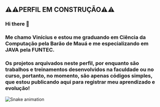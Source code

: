 ##                                                  ⚠️⚠️PERFIL EM CONSTRUÇÃO⚠️⚠️

###                                                         Hi there 👋
###           Me chamo Vinícius e estou me graduando em Ciência da Computação pela Barão de Mauá e me especializando em JAVA pela FUNTEC.
###           Os projetos arquivados neste perfil, por enquanto são trabalhos e treinamentos desenvolvidos na faculdade ou no curso, portanto, no momento, são apenas códigos simples, que estou publicando aqui para registrar meu aprendizado e evolução! 

![Snake animation](https://github.com/seu-usuário-aqui/seu-usuário-aqui/blob/output/github-contribution-grid-snake.svg)

<!--
**donderivini/donderivini** is a ✨ _special_ ✨ repository because its `README.md` (this file) appears on your GitHub profile.

Here are some ideas to get you started:

- 🔭 I’m currently working on ...
- 🌱 I’m currently learning ...
- 👯 I’m looking to collaborate on ...
- 🤔 I’m looking for help with ...
- 💬 Ask me about ...
- 📫 How to reach me: ...
- 😄 Pronouns: ...
- ⚡ Fun fact: ...
-->
